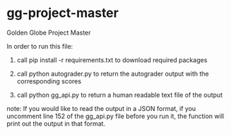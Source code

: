 # gg-project-master
Golden Globe Project Master

In order to run this file:

1. call pip install -r requirements.txt to download required packages

2. call python autograder.py to return the autograder output with the corresponding scores

3. call python gg_api.py to return a human readable text file of the output

note: If you would like to read the output in a JSON format, if you uncomment line 152 of the gg_api.py file before you run it, the function will print out the output in that format. 
